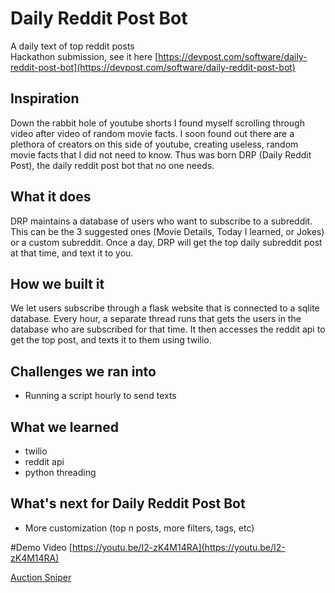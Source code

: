 # Daily Reddit Post Bot
A daily text of top reddit posts  
Hackathon submission, see it here [https://devpost.com/software/daily-reddit-post-bot](https://devpost.com/software/daily-reddit-post-bot)

## Inspiration
Down the rabbit hole of youtube shorts I found myself scrolling through video after video of random movie facts. I soon found out there are a plethora of creators on this side of youtube, creating useless, random movie facts that I did not need to know. Thus was born DRP (Daily Reddit Post), the daily reddit post bot that no one needs.

## What it does
DRP maintains a database of users who want to subscribe to a subreddit. This can be the 3 suggested ones (Movie Details, Today I learned, or Jokes) or a custom subreddit. Once a day, DRP will get the top daily subreddit post at that time, and text it to you.

## How we built it
We let users subscribe through a flask website that is connected to a sqlite database. Every hour, a separate thread runs that gets the users in the database who are subscribed for that time. It then accesses the reddit api to get the top post, and texts it to them using twilio.

## Challenges we ran into
- Running a script hourly to send texts

## What we learned
- twilio
- reddit api
- python threading

## What's next for Daily Reddit Post Bot
- More customization (top n posts, more filters, tags, etc)

#Demo Video
[https://youtu.be/I2-zK4M14RA](https://youtu.be/I2-zK4M14RA)


<a href="https://www.gixen.com/index.php" name="51fc47abfb8919a46d234fd32fbda138" target="_blank" >
Auction Sniper
</a>
